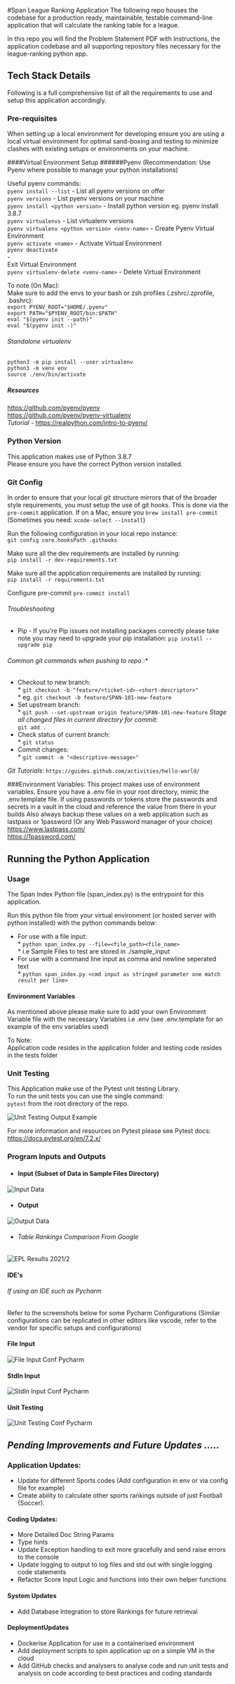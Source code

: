 #Span League Ranking Application
The following repo houses the codebase for a production ready, maintainable, testable
command-line application that will calculate the ranking table for a league.

In this repo you will find the Problem Statement PDF with Instructions, the application
codebase and all supporting repository files necessary for the league-ranking python app.

## Tech Stack Details
Following is a full comprehensive list of all the requirements to use and setup this
application accordingly.
### Pre-requisites
When setting up a local environment for developing ensure you are using a local
virtual environment for optimal sand-boxing and testing to minimize clashes with
existing setups or environments on your machine.

####Virtual Environment Setup
######Pyenv
(Recommendation: Use Pyenv where possible to manage your python installations)

Useful pyenv commands:<br>
`pyenv install --list` - List all pyenv versions on offer<br>
`pyenv versions` - List pyenv versions on your machine<br>
`pyenv install <python version>` - Install python version eg. pyenv install 3.8.7<br>
`pyenv virtualenvs` - List virtualenv versions<br>
`pyenv virtualenv <python version> <venv-name>` - Create Pyenv Virtual Environment<br>
`pyenv activate <name>` - Activate Virtual Environment<br>
`pyenv deactivate`<br>-<br>Exit Virtual Environment<br>
`pyenv virtualenv-delete <venv-name>` - Delete Virtual Environment<br>

To note (On Mac):<br>
Make sure to add the envs to your bash or zsh profiles (.zshrc/.zprofile, .bashrc):<br>
`export PYENV_ROOT="$HOME/.pyenv"`<br>
`export PATH="$PYENV_ROOT/bin:$PATH"`<br>
`eval "$(pyenv init --path)"`<br>
`eval "$(pyenv init -)"`

###### Standalone virtualenv
`python3 -m pip install --user virtualenv`<br>
`python3 -m venv env`<br>
`source ./env/bin/activate`

##### Resources
https://github.com/pyenv/pyenv<br>
https://github.com/pyenv/pyenv-virtualenv<br>
*Tutorial* - https://realpython.com/intro-to-pyenv/

### Python Version
This application makes use of Python 3.8.7<br>
Please ensure you have the correct Python version installed.

### Git Config
In order to ensure that your local git structure mirrors that of the broader style
requirements, you must setup the use of git hooks. This is done via the `pre-commit`
application. If on a Mac, ensure you `brew install pre-commit` (Sometimes you need: `xcode-select --install`)

Run the following configuration in your local repo instance:<br>
`git config core.hooksPath .githooks`

Make sure all the dev requirements are installed by running:<br>
`pip install -r dev-requirements.txt`

Make sure all the application requirements are installed by running:<br>
`pip install -r requirements.txt`

Configure pre-commit
`pre-commit install`

###### Troubleshooting
* Pip - If you're Pip issues not installing packages correctly please take note you may need to upgrade your pip installation:
`pip install --upgrade pip`

###### Common git commands when pushing to repo :*<br>
* Checkout to new branch:
<br>* `git checkout -b "feature/<ticket-id>-<short-descriptor>"`
<br>* eg. `git checkout -b feature/SPAN-101-new-feature`
* Set upstream branch:
<br>* `git push --set-upstream origin feature/SPAN-101-new-feature`
*Stage all changed files in current directory for commit:
<br>* `git add .`
* Check status of current branch:
<br>* `git status`
* Commit changes:
<br>* `git commit -m "<descriptive-message>"`

*Git Tutorials*:
`https://guides.github.com/activities/hello-world/`

###Environment Variables:
This project makes use of environment variables.
Ensure you have a .env file in your root directory, mimic the .env.template file.
If using passwords or tokens store the passwords and secrets in a vault in the cloud
and reference the value from there in your builds
Also always backup these values on a web application such as lastpass or 1password
(Or any Web Password manager of your choice)<br>
https://www.lastpass.com/<br>
https://1password.com/

## Running the Python Application
### Usage
The Span Index Python file (span_index.py) is the entrypoint for this application.<br>

Run this python file from your virtual environment (or hosted server with python installed)
with the python commands below:<br>
* For use with a file input:
<br>* `python span_index.py --file=<file_path><file_name>`
<br>* i.e Sample Files to test are stored in ./sample_input
* For use with a command line input as comma and newline seperated text
<br>* `python span_index.py <cmd input as stringed parameter one match result per line>`

#### Environment Variables
As mentioned above please make sure to add your own Environment Variable file with the
necessary Variables i.e .env
(see .env.template for an example of the env variables used)

To Note:<br>
Application code resides in the application folder and
testing code resides in the tests folder

### Unit Testing
This Application make use of the Pytest unit testing Library.<br>
To run the unit tests you can use the single command:<br>
`pytest` from the root directory of the repo.

<img src="./resources/app_screenshots/unit_test_output.png" alt="Unit Testing Output Example" title="Unit Testing Output Example" style="display: inline-block; margin: 0 auto; max-width: 500px">


For more information and resources on Pytest please see Pytest docs:
https://docs.pytest.org/en/7.2.x/
### Program Inputs and Outputs
* #### Input (Subset of Data in Sample Files Directory)<br>
<img src="./resources/app_screenshots/program_input_2.png" alt="Input Data" title="Input Data" style="">

* #### Output
<img src="./resources/app_screenshots/program_output.png" alt="Output Data" title="Output Data" style="display: inline-block; margin: 0 auto; max-width: 200px">

* ###### Table Rankings Comparison From Google<br>
<img src="./resources/epl_results/epl_2020_21_results.png" alt="EPL Results 2021/2" title="EPL Results 2021/2" style="display: inline-block; margin: 0 auto; max-width: 200px">


#### IDE's
###### If using an IDE such as Pycharm
Refer to the screenshots below for some Pycharm Configurations
(Similar configurations can be replicated in other editors like vscode, refer to the vendor
for specific setups and configurations)
#### File Input
<img src="./resources/pycharm_configs/pycharm-conf league-rank-app-file.png" alt="File Input Conf Pycharm" title="File Input Conf Pycharm" style="display: inline-block; margin: 0 auto; max-width: 300px">

#### StdIn Input

<img src="./resources/pycharm_configs/pycharm-conf league-rank-app-stdin.png" alt="StdIn Input Conf Pycharm" title="StdIn Input Conf Pycharm" style="display: inline-block; margin: 0 auto; max-width: 300px">

#### Unit Testing

<img src="./resources/pycharm_configs/pycharm-conf%20league-rank-app-unit-testing.png" alt="Unit Testing Conf Pycharm" title="Unit Testing Conf Pycharm" style="display: inline-block; margin: 0 auto; max-width: 300px">

## *Pending Improvements and Future Updates .....*
### Application Updates:
* Update for different Sports codes (Add configuration in env or via config file for example)
* Create ability to calculate other sports rankings outside of just Football (Soccer).

#### Coding Updates:
* More Detailed Doc String Params
* Type hints
* Update Exception handling to exit more gracefully and send raise errors to the console
* Update logging to output to log files and std out with single logging code statements
* Refactor Score Input Logic and functions into their own helper functions

#### System Updates
* Add Database Integration to store Rankings for future retrieval

#### DeploymentUpdates
* Dockerise Application for use in a containerised environment
* Add deployment scripts to spin application up on a simple VM in the cloud
* Add GitHub checks and analysers to analyse code and run unit tests and analysis on code according to best practices and coding standards
